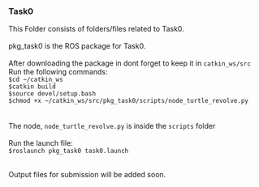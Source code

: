 <h3>Task0</h3>

This Folder consists of folders/files related to Task0.<br><br>
pkg_task0 is the ROS package for Task0.<br><br>
After downloading the package in dont forget to keep it in `catkin_ws/src`<br>
Run the following commands:<br>
`$cd ~/catkin_ws`<br>
`$catkin build`<br>
`$source devel/setup.bash`<br>
`$chmod +x ~/catkin_ws/src/pkg_task0/scripts/node_turtle_revolve.py`<br>
<br><br>
The node, `node_turtle_revolve.py` is inside the `scripts` folder
<br><br>
Run the launch file:<br>
`$roslaunch pkg_task0 task0.launch`
<br>
<br>


Output files for submission will be added soon.<br>

